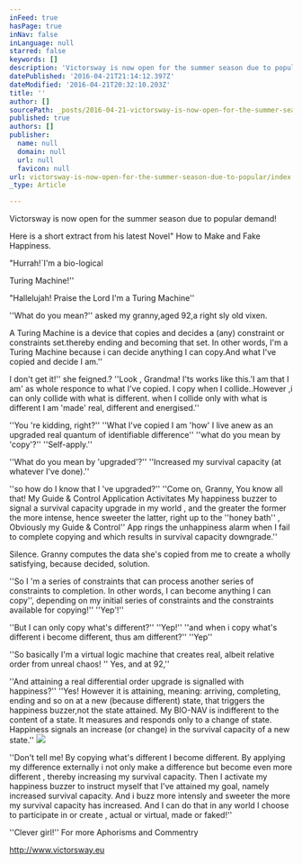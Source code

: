 ```yaml
---
inFeed: true
hasPage: true
inNav: false
inLanguage: null
starred: false
keywords: []
description: 'Victorsway is now open for the summer season due to popular demand!'
datePublished: '2016-04-21T21:14:12.397Z'
dateModified: '2016-04-21T20:32:10.203Z'
title: ''
author: []
sourcePath: _posts/2016-04-21-victorsway-is-now-open-for-the-summer-season-due-to-popular.md
published: true
authors: []
publisher:
  name: null
  domain: null
  url: null
  favicon: null
url: victorsway-is-now-open-for-the-summer-season-due-to-popular/index.html
_type: Article

---
```

Victorsway is now open for the summer season due to popular demand!

Here is a short extract from his latest Novel" How to Make and Fake Happiness.

"Hurrah!´I'm a bio-logical 

Turing Machine!''

"Hallelujah! Praise the Lord I'm a Turing Machine''

''What do you mean?'' asked my granny,aged 92,a right sly old vixen.

A Turing Machine is a device that copies and decides a (any) constraint or constraints set.thereby ending and becoming that set. In other words, I'm a Turing Machine because i can decide anything I can copy.And what I've copied and decide I am.''

I don't get it!'' she feigned.? ''Look , Grandma! I'ts works like this.'I am that I am' as whole responce to what I've copied. I copy when I collide..However ,i can only collide with what is different. when I collide only with what is different I am 'made' real, different and energised.''

''You 're kidding, right?'' ''What I've copied I am 'how' I live anew as an upgraded real quantum of identifiable difference'' ''what do you mean by 'copy'?'' ''Self-apply.''

''What do you mean by 'upgraded'?'' ''Increased my survival capacity (at whatever I've done).''

''so how do I know that I 've upgraded?'' ''Come on, Granny, You know all that! My Guide & Control Application Activitates My happiness buzzer to signal a survival capacity upgrade in my world , and the greater the former the more intense, hence sweeter the latter, right up to the ''honey bath'' , Obviously my Guide & Control'' App rings the unhappiness alarm when I fail to complete copying and which results in survival capacity downgrade.''

Silence. Granny computes the data she's copied from me to create a wholly satisfying, because decided, solution.

''So I 'm a series of constraints that can process another series of constraints to completion. In other words, I can become anything I can copy'', depending on my initial series of constraints and the constraints available for copying!'' ''Yep'!''

''But I can only copy what's different?'' ''Yep!'' ''and when i copy what's different i become different, thus am different?'' ''Yep''

''So basically I'm a virtual logic machine that creates real, albeit relative order from unreal chaos! '' Yes, and at 92,''

''And attaining a real differential order upgrade is signalled with happiness?'' ''Yes! However it is attaining, meaning: arriving, completing, ending and so on at a new (because different) state, that triggers the happiness buzzer,not the state attained. My BIO-NAV is indifferent to the content of a state. It measures and responds only to a change of state. Happiness signals an increase (or change) in the survival capacity of a new state.''
![](https://the-grid-user-content.s3-us-west-2.amazonaws.com/e9867c5f-6765-4dd6-b274-2ee318134637.jpg)

''Don't tell me! By copying what's different I become different. By applying my difference externally i not only make a difference but become even more different , thereby increasing my survival capacity. Then I activate my happiness buzzer to instruct myself that I've attained my goal, namely increased survival capacity. And i buzz more intensly and sweeter the more my survival capacity has increased. And I can do that in any world I choose to participate in or create , actual or virtual, made or faked!''

''Clever girl!'' For more Aphorisms and Commentry

http://www.victorsway.eu